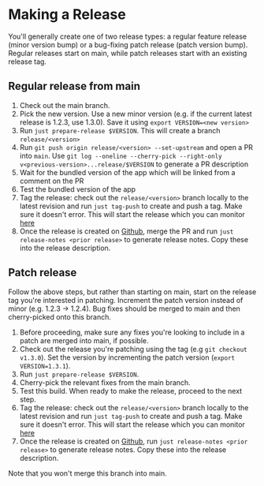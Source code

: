 # Making a Release

You'll generally create one of two release types: a regular feature release (minor version bump) or a bug-fixing patch release (patch version bump). Regular releases start on main, while patch releases start with an existing release tag.

## Regular release from main

1. Check out the main branch.
1. Pick the new version. Use a new minor version (e.g. if the current latest release is 1.2.3, use 1.3.0). Save it using `export VERSION=<new version>`
1. Run `just prepare-release $VERSION`. This will create a branch `release/<version>`
1. Run `git push origin release/<version> --set-upstream` and open a PR into `main`. Use `git log --oneline --cherry-pick --right-only v<previous-version>...release/$VERSION` to generate a PR description
1. Wait for the bundled version of the app which will be linked from a comment on the PR
1. Test the bundled version of the app
1. Tag the release: check out the `release/<version>` branch locally to the latest revision and run `just tag-push` to create and push a tag. Make sure it doesn't error. This will start the release which you can monitor [here](https://github.com/block/goose/actions/workflows/release.yml)
1. Once the release is created on [Github](https://github.com/block/goose/releases), merge the PR and run `just release-notes <prior release>` to generate release notes. Copy these into the release description.

## Patch release

Follow the above steps, but rather than starting on main, start on the release tag you're interested in patching. Increment the patch version instead of minor (e.g. 1.2.3 -> 1.2.4). Bug fixes should be merged to main and then cherry-picked onto this branch.

1. Before proceeding, make sure any fixes you're looking to include in a patch are merged into main, if possible.
1. Check out the release you're patching using the tag (e.g `git checkout v1.3.0`). Set the version by incrementing the patch version (`export VERSION=1.3.1`).
1. Run `just prepare-release $VERSION`.
1. Cherry-pick the relevant fixes from the main branch.
1. Test this build. When ready to make the release, proceed to the next step.
1. Tag the release: check out the `release/<version>` branch locally to the latest revision and run `just tag-push` to create and push a tag. Make sure it doesn't error. This will start the release which you can monitor [here](https://github.com/block/goose/actions/workflows/release.yml)
1. Once the release is created on [Github](https://github.com/block/goose/releases), run `just release-notes <prior release>` to generate release notes. Copy these into the release description.

Note that you won't merge this branch into main.
